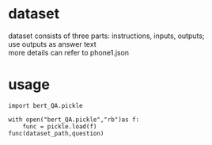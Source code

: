 dataset
======
dataset consists of three parts: instructions, inputs, outputs;   
use outputs as answer text   
more details can refer to phone1.json   

usage
=====

    import bert_QA.pickle

    with open("bert_QA.pickle","rb")as f:
        func = pickle.load(f)
    func(dataset_path,question)
